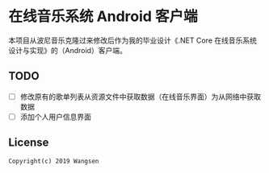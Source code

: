 # 在线音乐系统 Android 客户端

本项目从波尼音乐克隆过来修改后作为我的毕业设计《.NET Core 在线音乐系统设计与实现》的（Android）客户端。

## TODO
- [ ] 修改原有的歌单列表从资源文件中获取数据（在线音乐界面）为从网络中获取数据
- [ ] 添加个人用户信息界面

## License

    Copyright(c) 2019 Wangsen
